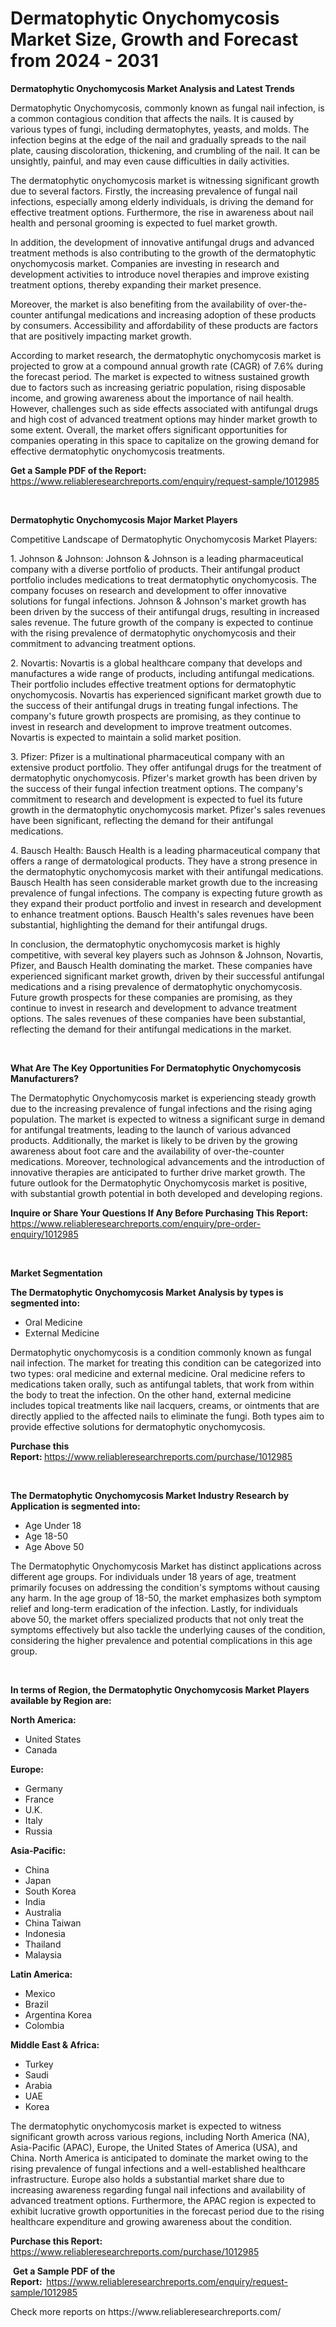 <p><h1>Dermatophytic Onychomycosis Market Size, Growth and Forecast from 2024 - 2031</h1></p><p><strong>Dermatophytic Onychomycosis Market Analysis and Latest Trends</strong></p>
<p><p>Dermatophytic Onychomycosis, commonly known as fungal nail infection, is a common contagious condition that affects the nails. It is caused by various types of fungi, including dermatophytes, yeasts, and molds. The infection begins at the edge of the nail and gradually spreads to the nail plate, causing discoloration, thickening, and crumbling of the nail. It can be unsightly, painful, and may even cause difficulties in daily activities.</p><p>The dermatophytic onychomycosis market is witnessing significant growth due to several factors. Firstly, the increasing prevalence of fungal nail infections, especially among elderly individuals, is driving the demand for effective treatment options. Furthermore, the rise in awareness about nail health and personal grooming is expected to fuel market growth.</p><p>In addition, the development of innovative antifungal drugs and advanced treatment methods is also contributing to the growth of the dermatophytic onychomycosis market. Companies are investing in research and development activities to introduce novel therapies and improve existing treatment options, thereby expanding their market presence.</p><p>Moreover, the market is also benefiting from the availability of over-the-counter antifungal medications and increasing adoption of these products by consumers. Accessibility and affordability of these products are factors that are positively impacting market growth.</p><p>According to market research, the dermatophytic onychomycosis market is projected to grow at a compound annual growth rate (CAGR) of 7.6% during the forecast period. The market is expected to witness sustained growth due to factors such as increasing geriatric population, rising disposable income, and growing awareness about the importance of nail health. However, challenges such as side effects associated with antifungal drugs and high cost of advanced treatment options may hinder market growth to some extent. Overall, the market offers significant opportunities for companies operating in this space to capitalize on the growing demand for effective dermatophytic onychomycosis treatments.</p></p>
<p><strong>Get a Sample PDF of the Report:&nbsp;</strong> <a href="https://www.reliableresearchreports.com/enquiry/request-sample/1012985">https://www.reliableresearchreports.com/enquiry/request-sample/1012985</a></p>
<p>&nbsp;</p>
<p><strong>Dermatophytic Onychomycosis Major Market Players</strong></p>
<p><p>Competitive Landscape of Dermatophytic Onychomycosis Market Players:</p><p>1. Johnson & Johnson: Johnson & Johnson is a leading pharmaceutical company with a diverse portfolio of products. Their antifungal product portfolio includes medications to treat dermatophytic onychomycosis. The company focuses on research and development to offer innovative solutions for fungal infections. Johnson & Johnson's market growth has been driven by the success of their antifungal drugs, resulting in increased sales revenue. The future growth of the company is expected to continue with the rising prevalence of dermatophytic onychomycosis and their commitment to advancing treatment options.</p><p>2. Novartis: Novartis is a global healthcare company that develops and manufactures a wide range of products, including antifungal medications. Their portfolio includes effective treatment options for dermatophytic onychomycosis. Novartis has experienced significant market growth due to the success of their antifungal drugs in treating fungal infections. The company's future growth prospects are promising, as they continue to invest in research and development to improve treatment outcomes. Novartis is expected to maintain a solid market position.</p><p>3. Pfizer: Pfizer is a multinational pharmaceutical company with an extensive product portfolio. They offer antifungal drugs for the treatment of dermatophytic onychomycosis. Pfizer's market growth has been driven by the success of their fungal infection treatment options. The company's commitment to research and development is expected to fuel its future growth in the dermatophytic onychomycosis market. Pfizer's sales revenues have been significant, reflecting the demand for their antifungal medications.</p><p>4. Bausch Health: Bausch Health is a leading pharmaceutical company that offers a range of dermatological products. They have a strong presence in the dermatophytic onychomycosis market with their antifungal medications. Bausch Health has seen considerable market growth due to the increasing prevalence of fungal infections. The company is expecting future growth as they expand their product portfolio and invest in research and development to enhance treatment options. Bausch Health's sales revenues have been substantial, highlighting the demand for their antifungal drugs.</p><p>In conclusion, the dermatophytic onychomycosis market is highly competitive, with several key players such as Johnson & Johnson, Novartis, Pfizer, and Bausch Health dominating the market. These companies have experienced significant market growth, driven by their successful antifungal medications and a rising prevalence of dermatophytic onychomycosis. Future growth prospects for these companies are promising, as they continue to invest in research and development to advance treatment options. The sales revenues of these companies have been substantial, reflecting the demand for their antifungal medications in the market.</p></p>
<p>&nbsp;</p>
<p><strong>What Are The Key Opportunities For Dermatophytic Onychomycosis Manufacturers?</strong></p>
<p><p>The Dermatophytic Onychomycosis market is experiencing steady growth due to the increasing prevalence of fungal infections and the rising aging population. The market is expected to witness a significant surge in demand for antifungal treatments, leading to the launch of various advanced products. Additionally, the market is likely to be driven by the growing awareness about foot care and the availability of over-the-counter medications. Moreover, technological advancements and the introduction of innovative therapies are anticipated to further drive market growth. The future outlook for the Dermatophytic Onychomycosis market is positive, with substantial growth potential in both developed and developing regions.</p></p>
<p><strong>Inquire or Share Your Questions If Any Before Purchasing This Report:</strong> <a href="https://www.reliableresearchreports.com/enquiry/pre-order-enquiry/1012985">https://www.reliableresearchreports.com/enquiry/pre-order-enquiry/1012985</a></p>
<p>&nbsp;</p>
<p><strong>Market Segmentation</strong></p>
<p><strong>The Dermatophytic Onychomycosis Market Analysis by types is segmented into:</strong></p>
<p><ul><li>Oral Medicine</li><li>External Medicine</li></ul></p>
<p><p>Dermatophytic onychomycosis is a condition commonly known as fungal nail infection. The market for treating this condition can be categorized into two types: oral medicine and external medicine. Oral medicine refers to medications taken orally, such as antifungal tablets, that work from within the body to treat the infection. On the other hand, external medicine includes topical treatments like nail lacquers, creams, or ointments that are directly applied to the affected nails to eliminate the fungi. Both types aim to provide effective solutions for dermatophytic onychomycosis.</p></p>
<p><strong>Purchase this Report:&nbsp;</strong><a href="https://www.reliableresearchreports.com/purchase/1012985">https://www.reliableresearchreports.com/purchase/1012985</a></p>
<p>&nbsp;</p>
<p><strong>The Dermatophytic Onychomycosis Market Industry Research by Application is segmented into:</strong></p>
<p><ul><li>Age Under 18</li><li>Age 18-50</li><li>Age Above 50</li></ul></p>
<p><p>The Dermatophytic Onychomycosis Market has distinct applications across different age groups. For individuals under 18 years of age, treatment primarily focuses on addressing the condition's symptoms without causing any harm. In the age group of 18-50, the market emphasizes both symptom relief and long-term eradication of the infection. Lastly, for individuals above 50, the market offers specialized products that not only treat the symptoms effectively but also tackle the underlying causes of the condition, considering the higher prevalence and potential complications in this age group.</p></p>
<p>&nbsp;</p>
<p><strong>In terms of Region, the Dermatophytic Onychomycosis Market Players available by Region are:</strong></p>
<p>
    <p> <strong> North America: </strong>
        <ul>
            <li>United States</li>
            <li>Canada</li>
        </ul>
        </p> 
    <p> <strong> Europe: </strong>
        <ul>
            <li>Germany</li>
            <li>France</li>
            <li>U.K.</li>
            <li>Italy</li>
            <li>Russia</li>
        </ul>
        </p> 
    <p> <strong> Asia-Pacific: </strong>
        <ul>
            <li>China</li>
            <li>Japan</li>
            <li>South Korea</li>
            <li>India</li>
            <li>Australia</li>
            <li>China Taiwan</li>
            <li>Indonesia</li>
            <li>Thailand</li>
            <li>Malaysia</li>
        </ul>
        </p> 
    <p> <strong> Latin America: </strong>
        <ul>
            <li>Mexico</li>
            <li>Brazil</li>
            <li>Argentina Korea</li>
            <li>Colombia</li>
        </ul>
        </p> 
    <p> <strong> Middle East & Africa: </strong>
        <ul>
            <li>Turkey</li>
            <li>Saudi</li>
            <li>Arabia</li>
            <li>UAE</li>
            <li>Korea</li>
        </ul>
    </p>
    </p>
<p><p>The dermatophytic onychomycosis market is expected to witness significant growth across various regions, including North America (NA), Asia-Pacific (APAC), Europe, the United States of America (USA), and China. North America is anticipated to dominate the market owing to the rising prevalence of fungal infections and a well-established healthcare infrastructure. Europe also holds a substantial market share due to increasing awareness regarding fungal nail infections and availability of advanced treatment options. Furthermore, the APAC region is expected to exhibit lucrative growth opportunities in the forecast period due to the rising healthcare expenditure and growing awareness about the condition.</p></p>
<p><strong>Purchase this Report: </strong><a href="https://www.reliableresearchreports.com/purchase/1012985">https://www.reliableresearchreports.com/purchase/1012985</a></p>
<p>&nbsp;<strong>Get a Sample PDF of the Report:&nbsp;&nbsp;</strong><a href="https://www.reliableresearchreports.com/enquiry/request-sample/1012985">https://www.reliableresearchreports.com/enquiry/request-sample/1012985</a></p>
<p><strong></strong></p>
<p>Check more reports on https://www.reliableresearchreports.com/</p>